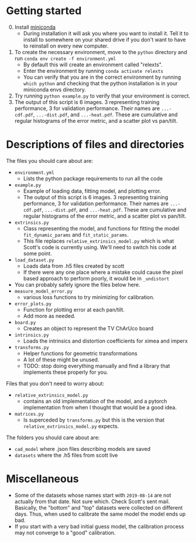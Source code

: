# Getting started
0. Install [miniconda](https://docs.conda.io/en/latest/miniconda.html)
    * During installation it will ask you where you want to install it. Tell it to install to somewhere on your shared drive if you don't want to have to reinstall on every new computer.
1. To create the necessary environment, move to the `python` directory and run `conda env create -f environment.yml`
    * By default this will create an environment called "relexts".
    * Enter the environment by running `conda activate relexts`
    * You can verify that you are in the correct environment by running `which python` and checking that the python installation is in your miniconda envs directory.
2. Try running `python example.py` to verify that your environment is correct.
3. The output of this script is 6 images. 3 representing training performance, 3 for validation performance. Their names are `...-cdf.pdf`, `...-dist.pdf`, and `...-heat.pdf`. These are cumulative and regular histograms of the error metric, and a scatter plot vs pan/tilt.

# Descriptions of files and directories

The files you should care about are:

* `environment.yml`
    * Lists the python package requirements to run all the code
* `example.py`
    * Example of loading data, fitting model, and plotting error.
    * The output of this script is 6 images. 3 representing training performance, 3 for validation performance. Their names are `...-cdf.pdf`, `...-dist.pdf`, and `...-heat.pdf`. These are cumulative and regular histograms of the error metric, and a scatter plot vs pan/tilt.
* `extrinsics.py`
    * Class representing the model, and functions for fitting the model `fit_dynamic_params` and `fit_static_params`.
    * This file replaces `relative_extrinsics_model.py` which is what Scott's code is currently using. We'll need to switch his code at some point.
* `load_dataset.py`
    * Loads data from .h5 files created by scott
    * If there were any one place where a mistake could cause the pixel based approach to perform poorly, it would be in `_undistort`
* You can probably safely ignore the files below here.
* `measure_model_error.py`
    * various loss functions to try minimizing for calibration.
* `error_plots.py`
    * Function for plotting error at each pan/tilt.
    * Add more as needed.
* `board.py`
    * Creates an object to represent the TV ChArUco board
* `intrinsics.py`
    * Loads the intrinsics and distortion coefficients for ximea and imperx
* `transforms.py`
    * Helper functions for geometric transformations
    * A lot of these might be unused.
    * TODO: stop doing everything manually and find a library that implements these properly for you.

Files that you don't need to worry about:

* `relative_extrinsics_model.py`
    * contains an old implementation of the model, and a pytorch implementation from when I thought that would be a good idea.
* `matrices.py`
    * Is superceded by `transforms.py` but this is the version that `relative_extrinsics_model.py` expects.

The folders you should care about are:

* `cad_model` where .json files describing models are saved
* `datasets` where the .h5 files from scott live

# Miscellaneous

* Some of the datasets whose names start with `2019-08-14` are not actually from that date. Not sure which. Check Scott's sent mail. Basically, the "bottom" and "top" datasets were collected on different days. Thus, when used to calibrate the same model the model ends up bad.
* If you start with a very bad initial guess model, the calibration process may not converge to a "good" calibration.
